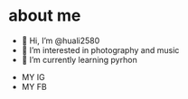 # about me

- 👋 Hi, I’m @huali2580
- 👀 I’m interested in photography and music
- 🌱 I’m currently learning pyrhon

<!---
huali2580/huali2580 is a ✨ special ✨ repository because its `README.md` (this file) appears on your GitHub profile.
You can click the Preview link to take a look at your changes.
--->
- MY IG 
- MY FB
